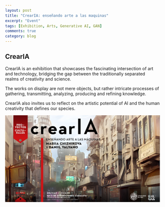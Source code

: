 ```yaml
---
layout: post
title: "CrearIA: enseñando arte a las maquinas"
excerpt: "Event"
tags: [Exhibition, Arts, Generative AI, GAN]
comments: true
category: blog
---
```


## CrearIA
CrearIA is an exhibition that showcases the fascinating intersection of art and technology, bridging the gap between the traditionally separated realms of creativity and science.

The works on display are not mere objects, but rather intricate processes of gathering, transmitting, analyzing, producing and refining knowledge.

CrearIA also invites us to reflect on the artistic potential of AI and the human creativity that defines our species.


![placeholder](https://github.com/bj0rndan/bj0rndan.github.io/blob/84b876bba8f023248fcf4f00f03c3ac9a361ccad/images/UJA.C%20pc%20crearIA%20-%20pantallaH%20%5Baf%5D.jpg)
